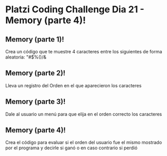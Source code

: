 # Platzi Coding Challenge Dia 21 - Memory (parte 4)!

## Memory (parte 1)!

Crea un código que te muestre 4 caracteres entre los siguientes de forma aleatoria: "#$%()/&

## Memory (parte 2)!

Lleva un registro del Orden en el que aparecieron los caracteres

## Memory (parte 3)!

Dale al usuario un menú para que elija en el orden correcto los caracteres

## Memory (parte 4)!
Crea el código para evaluar si el orden del usuario fue el mismo mostrado por el programa y decirle si ganó o en caso contrario si perdió